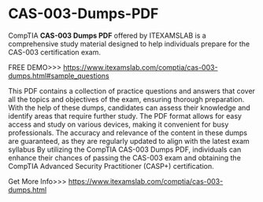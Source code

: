 # CAS-003-Dumps-PDF
CompTIA **CAS-003 Dumps PDF** offered by ITEXAMSLAB is a comprehensive study material designed to help individuals prepare for the CAS-003 certification exam. 

FREE DEMO>>> https://www.itexamslab.com/comptia/cas-003-dumps.html#sample_questions

This PDF contains a collection of practice questions and answers that cover all the topics and objectives of the exam, ensuring thorough preparation. With the help of these dumps, candidates can assess their knowledge and identify areas that require further study. The PDF format allows for easy access and study on various devices, making it convenient for busy professionals. The accuracy and relevance of the content in these dumps are guaranteed, as they are regularly updated to align with the latest exam syllabus By utilizing the CompTIA CAS-003 Dumps PDF, individuals can enhance their chances of passing the CAS-003 exam and obtaining the CompTIA Advanced Security Practitioner (CASP+) certification. 

Get More Info>>> https://www.itexamslab.com/comptia/cas-003-dumps.html
